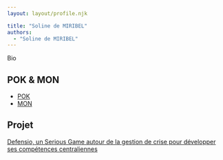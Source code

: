 ```yaml
---
layout: layout/profile.njk

title: "Soline de MIRIBEL"
authors:
  - "Soline de MIRIBEL"
---
```


Bio

## POK & MON

- [POK](./pok)
- [MON](./mon)

## Projet

[Defensio, un Serious Game autour de la gestion de crise pour développer ses compétences centraliennes](../../../projets/2023-2024/Defensio)